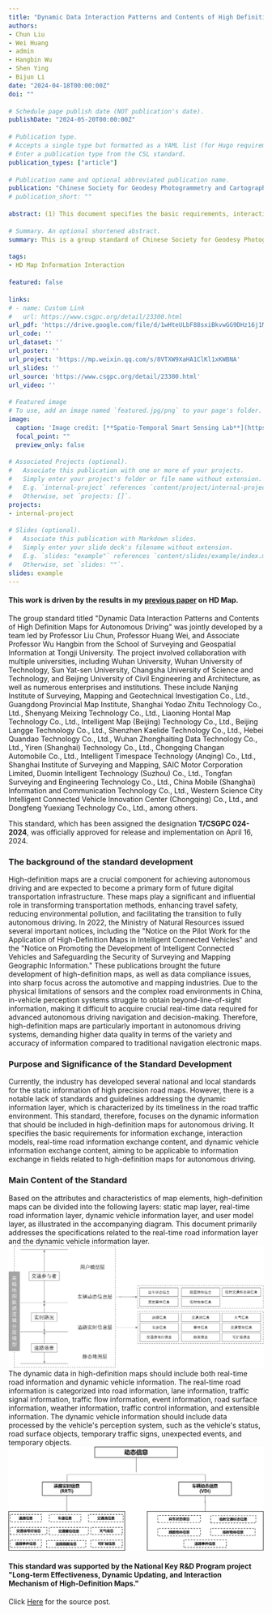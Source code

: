 ```yaml
---
title: "Dynamic Data Interaction Patterns and Contents of High Definition Maps for Autonomous Driving"
authors:
- Chun Liu
- Wei Huang
- admin
- Hangbin Wu
- Shen Ying
- Bijun Li
date: "2024-04-18T00:00:00Z"
doi: ""

# Schedule page publish date (NOT publication's date).
publishDate: "2024-05-20T00:00:00Z"

# Publication type.
# Accepts a single type but formatted as a YAML list (for Hugo requirements).
# Enter a publication type from the CSL standard.
publication_types: ["article"]

# Publication name and optional abbreviated publication name.
publication: "Chinese Society for Geodesy Photogrammetry and Cartography"
# publication_short: ""

abstract: (1) This document specifies the basic requirements, interaction modes, real-time road information exchange content, and vehicle dynamic information exchange content for high-definition map information interaction in autonomous driving. (2) This document is applicable to the information exchange of high-definition maps in autonomous driving.

# Summary. An optional shortened abstract.
summary: This is a group standard of Chinese Society for Geodesy Photogrammetry and Cartography, led by Tongji University.

tags:
- HD Map Information Interaction

featured: false

links:
# - name: Custom Link
#   url: https://www.csgpc.org/detail/23300.html
url_pdf: 'https://drive.google.com/file/d/1wHteULbF88sxiBkvwGG9DHz16j1MKtwB/view?usp=drive_link'
url_code: ''
url_dataset: ''
url_poster: ''
url_project: 'https://mp.weixin.qq.com/s/8VTXW9XaHA1ClKl1xKWBNA'
url_slides: ''
url_source: 'https://www.csgpc.org/detail/23300.html'
url_video: ''

# Featured image
# To use, add an image named `featured.jpg/png` to your page's folder. 
image:
  caption: 'Image credit: [**Spatio-Temporal Smart Sensing Lab**](https://mp.weixin.qq.com/s/8VTXW9XaHA1ClKl1xKWBNA)'
  focal_point: ""
  preview_only: false

# Associated Projects (optional).
#   Associate this publication with one or more of your projects.
#   Simply enter your project's folder or file name without extension.
#   E.g. `internal-project` references `content/project/internal-project/index.md`.
#   Otherwise, set `projects: []`.
projects:
- internal-project

# Slides (optional).
#   Associate this publication with Markdown slides.
#   Simply enter your slide deck's filename without extension.
#   E.g. `slides: "example"` references `content/slides/example/index.md`.
#   Otherwise, set `slides: ""`.
slides: example
---
```


#### This work is driven by the results in my [previous paper](/publication/journal-article/) on HD Map.
The group standard titled "Dynamic Data Interaction Patterns and Contents of High Definition Maps for Autonomous Driving" was jointly developed by a team led by Professor Liu Chun, Professor Huang Wei, and Associate Professor Wu Hangbin from the School of Surveying and Geospatial Information at Tongji University. The project involved collaboration with multiple universities, including Wuhan University, Wuhan University of Technology, Sun Yat-sen University, Changsha University of Science and Technology, and Beijing University of Civil Engineering and Architecture, as well as numerous enterprises and institutions. These include Nanjing Institute of Surveying, Mapping and Geotechnical Investigation Co., Ltd., Guangdong Provincial Map Institute, Shanghai Yodao Zhitu Technology Co., Ltd., Shenyang Meixing Technology Co., Ltd., Liaoning Hontal Map Technology Co., Ltd., Intelligent Map (Beijing) Technology Co., Ltd., Beijing Langge Technology Co., Ltd., Shenzhen Kaelide Technology Co., Ltd., Hebei Quandao Technology Co., Ltd., Wuhan Zhonghaiting Data Technology Co., Ltd., Yiren (Shanghai) Technology Co., Ltd., Chongqing Changan Automobile Co., Ltd., Intelligent Timespace Technology (Anqing) Co., Ltd., Shanghai Institute of Surveying and Mapping, SAIC Motor Corporation Limited, Duomin Intelligent Technology (Suzhou) Co., Ltd., Tongfan Surveying and Engineering Technology Co., Ltd., China Mobile (Shanghai) Information and Communication Technology Co., Ltd., Western Science City Intelligent Connected Vehicle Innovation Center (Chongqing) Co., Ltd., and Dongfeng Yuexiang Technology Co., Ltd., among others.

This standard, which has been assigned the designation **T/CSGPC 024-2024**, was officially approved for release and implementation on April 16, 2024.

### The background of the standard development
High-definition maps are a crucial component for achieving autonomous driving and are expected to become a primary form of future digital transportation infrastructure. These maps play a significant and influential role in transforming transportation methods, enhancing travel safety, reducing environmental pollution, and facilitating the transition to fully autonomous driving. In 2022, the Ministry of Natural Resources issued several important notices, including the "Notice on the Pilot Work for the Application of High-Definition Maps in Intelligent Connected Vehicles" and the "Notice on Promoting the Development of Intelligent Connected Vehicles and Safeguarding the Security of Surveying and Mapping Geographic Information." These publications brought the future development of high-definition maps, as well as data compliance issues, into sharp focus across the automotive and mapping industries. Due to the physical limitations of sensors and the complex road environments in China, in-vehicle perception systems struggle to obtain beyond-line-of-sight information, making it difficult to acquire crucial real-time data required for advanced autonomous driving navigation and decision-making. Therefore, high-definition maps are particularly important in autonomous driving systems, demanding higher data quality in terms of the variety and accuracy of information compared to traditional navigation electronic maps.

### Purpose and Significance of the Standard Development
Currently, the industry has developed several national and local standards for the static information of high precision road maps. However, there is a notable lack of standards and guidelines addressing the dynamic information layer, which is characterized by its timeliness in the road traffic environment. This standard, therefore, focuses on the dynamic information that should be included in high-definition maps for autonomous driving. It specifies the basic requirements for information exchange, interaction models, real-time road information exchange content, and dynamic vehicle information exchange content, aiming to be applicable to information exchange in fields related to high-definition maps for autonomous driving.

### Main Content of the Standard
Based on the attributes and characteristics of map elements, high-definition maps can be divided into the following layers: static map layer, real-time road information layer, dynamic vehicle information layer, and user model layer, as illustrated in the accompanying diagram. This document primarily addresses the specifications related to the real-time road information layer and the dynamic vehicle information layer.
![alt text](1.png)
The dynamic data in high-definition maps should include both real-time road information and dynamic vehicle information. The real-time road information is categorized into road information, lane information, traffic signal information, traffic flow information, event information, road surface information, weather information, traffic control information, and extensible information. The dynamic vehicle information should include data processed by the vehicle's perception system, such as the vehicle's status, road surface objects, temporary traffic signs, unexpected events, and temporary objects.
![alt text](2.png)

#### This standard was supported by the National Key R&D Program project "Long-term Effectiveness, Dynamic Updating, and Interaction Mechanism of High-Definition Maps."

Click [Here](https://mp.weixin.qq.com/s/b47emwqfOyURpfWDo73EnA) for the source post.

